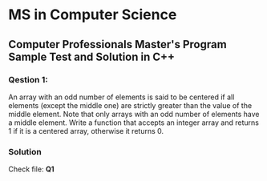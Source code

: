 # MS in Computer Science
## Computer Professionals Master's Program Sample Test and Solution in C++

### Qestion 1:
An array with an odd number of elements is said to be centered if all elements (except the middle one) are strictly greater than the value of the middle element. Note that only arrays with an odd number of elements have a middle element. Write a function that accepts an integer array and returns 1 if it is a centered array, otherwise it returns 0.

### Solution
Check file: **Q1**


